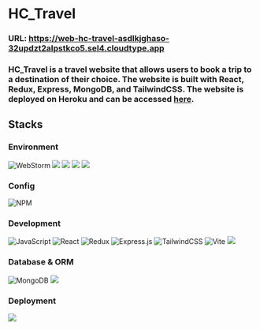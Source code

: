 # HC_Travel
### URL: https://web-hc-travel-asdlkjghaso-32updzt2alpstkco5.sel4.cloudtype.app
### HC_Travel is a travel website that allows users to book a trip to a destination of their choice. The website is built with React, Redux, Express, MongoDB, and TailwindCSS. The website is deployed on Heroku and can be accessed [here](https://hc-travel.herokuapp.com/).

## Stacks
### Environment
![WebStorm](https://img.shields.io/badge/webstorm-143?style=for-the-badge&logo=webstorm&logoColor=white&color=black)
<img src="https://img.shields.io/badge/GIT-E44C30?style=for-the-badge&logo=git&logoColor=white"/>
<img src="https://img.shields.io/badge/GitHub-100000?style=for-the-badge&logo=github&logoColor=white"/>
<img src="https://img.shields.io/badge/Putty-blue?style=for-the-badge&logo=putty&logoColor=white"/>
<img src="https://img.shields.io/badge/WinSCP-blue?style=for-the-badge&logo=winscp&logoColor=white"/>

### Config
![NPM](https://img.shields.io/badge/NPM-%23CB3837.svg?style=for-the-badge&logo=npm&logoColor=white)

### Development
![JavaScript](https://img.shields.io/badge/javascript-%23323330.svg?style=for-the-badge&logo=javascript&logoColor=%23F7DF1E)
![React](https://img.shields.io/badge/react-%2320232a.svg?style=for-the-badge&logo=react&logoColor=%2361DAFB)
![Redux](https://img.shields.io/badge/redux-%23593d88.svg?style=for-the-badge&logo=redux&logoColor=white)
![Express.js](https://img.shields.io/badge/express.js-%23404d59.svg?style=for-the-badge&logo=express&logoColor=%2361DAFB)
![TailwindCSS](https://img.shields.io/badge/tailwindcss-%2338B2AC.svg?style=for-the-badge&logo=tailwind-css&logoColor=white)
![Vite](https://img.shields.io/badge/Vite-%23F7DF1E.svg?style=for-the-badge&logo=vite&logoColor=black)
<img src="https://img.shields.io/badge/cloudinary-blue?style=for-the-badge&logo=winscp&logoColor=white"/>
### Database & ORM
![MongoDB](https://img.shields.io/badge/MongoDB-%234ea94b.svg?style=for-the-badge&logo=mongodb&logoColor=white)
<img src="https://img.shields.io/badge/mongoose-blue?style=for-the-badge&logo=winscp&logoColor=white"/>
### Deployment
<img src="https://img.shields.io/badge/cloudtype-blue?style=for-the-badge&logo=winscp&logoColor=white"/>
